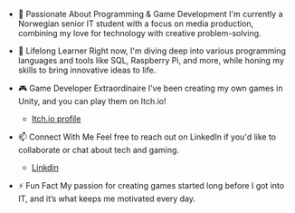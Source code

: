 - 👀 Passionate About Programming & Game Development
  I'm currently a Norwegian senior IT student with a focus on media production, combining my love for technology with creative problem-solving.

- 🌱 Lifelong Learner
  Right now, I'm diving deep into various programming languages and tools like SQL, Raspberry Pi, and more, while honing my skills to bring innovative ideas to life.

- 🎮 Game Developer Extraordinaire
  I’ve been creating my own games in Unity, and you can play them on Itch.io!
  * [Itch.io profile](https://iad-games-company.itch.io)

- 📫 Connect With Me
  Feel free to reach out on LinkedIn if you'd like to collaborate or chat about tech and gaming.
  * [Linkdin](https://www.linkedin.com/in/julian-lund-791bb92a1/)

- ⚡ Fun Fact
  My passion for creating games started long before I got into IT, and it’s what keeps me motivated every day.

<!---
FiskFisk/FiskFisk is a ✨ special ✨ repository because its `README.md` (this file) appears on your GitHub profile.
You can click the Preview link to take a look at your changes.
--->
